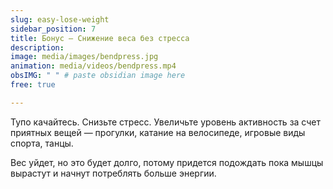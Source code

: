 ```yaml
---
slug: easy-lose-weight
sidebar_position: 7
title: Бонус — Снижение веса без стресса
description: 
image: media/images/bendpress.jpg
animation: media/videos/bendpress.mp4
obsIMG: " " # paste obsidian image here
free: true

---
```





Тупо качайтесь. Снизьте стресс. Увеличьте уровень активность за счет приятных вещей — прогулки, катание на велосипеде, игровые виды спорта, танцы. 

Вес уйдет, но это будет долго, потому придется подождать пока мышцы вырастут и начнут потреблять больше энергии.